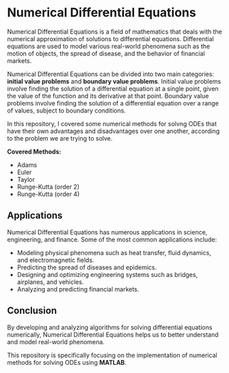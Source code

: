 # Numerical Differential Equations

Numerical Differential Equations is a field of mathematics that deals with the numerical approximation of solutions to differential equations. Differential equations are used to model various real-world phenomena such as the motion of objects, the spread of disease, and the behavior of financial markets.

Numerical Differential Equations can be divided into two main categories: **initial value problems** and **boundary value problems**. Initial value problems involve finding the solution of a differential equation at a single point, given the value of the function and its derivative at that point. Boundary value problems involve finding the solution of a differential equation over a range of values, subject to boundary conditions.

In this repository, I covered some numerical methods for solvng ODEs that have their own advantages and disadvantages over one another, according to the problem we are trying to solve.

**Covered Methods:**

- Adams
- Euler
- Taylor
- Runge-Kutta (order 2)
- Runge-Kutta (order 4)

## Applications

Numerical Differential Equations has numerous applications in science, engineering, and finance. Some of the most common applications include:

- Modeling physical phenomena such as heat transfer, fluid dynamics, and electromagnetic fields.
- Predicting the spread of diseases and epidemics.
- Designing and optimizing engineering systems such as bridges, airplanes, and vehicles.
- Analyzing and predicting financial markets.

## Conclusion

By developing and analyzing algorithms for solving differential equations numerically, Numerical Differential Equations helps us to better understand and model real-world phenomena.

This repository is specifically focusing on the implementation of numerical methods for solving ODEs using **MATLAB**.